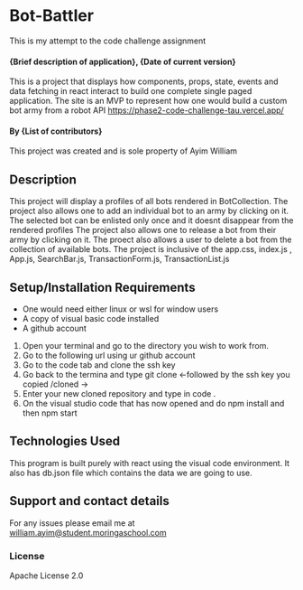# Bot-Battler
This is my attempt to the code challenge assignment
#### {Brief description of application}, {Date of current version}
This is a project that displays how components, props, state, events and data fetching in react interact to build one complete single paged application. The site is an MVP to represent how one would build a custom bot army from a robot API
 https://phase2-code-challenge-tau.vercel.app/
#### By **{List of contributors}**
This project was created and is sole property of Ayim William
## Description
This project will display a profiles of all bots rendered in BotCollection.
The project also allows one to add an individual bot to an army by clicking on it. The selected bot can be enlisted only once and it doesnt disappear from the rendered profiles
The project also allows one to release a bot from their army by clicking on it.
The proect also allows a user to delete a bot from the collection of available bots.
The project is inclusive of the app.css, index.js , App.js, SearchBar.js, TransactionForm.js, TransactionList.js
## Setup/Installation Requirements
* One would need either linux or wsl for window users
* A copy of visual basic code installed
* A github account

1. Open your terminal and go to the directory you wish to work from.
2. Go to the following url using ur github account 
3. Go to the code tab and clone the ssh key
4. Go back to the termina and type git clone <-followed by the ssh key you copied /cloned ->
5. Enter your new cloned repository and type in code .
6. On the visual studio code that has now opened and do npm install and then npm start
## Technologies Used
This program is built purely with react using the visual code environment.
It also has db.json file which contains the data we are going to use.
## Support and contact details
For any issues please email me at william.ayim@student.moringaschool.com
### License
Apache License 2.0
